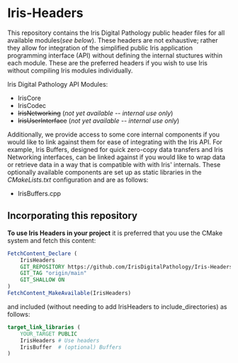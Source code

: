 # Iris-Headers

This repository contains the Iris Digital Pathology public header files for all available modules(*see below*). These headers are not exhaustive; rather they allow for integration of the simplified public Iris application programming interface (API) without defining the internal stuctures within each module. These are the preferred headers if you wish to use Iris without compiling Iris modules individually.

Iris Digital Pathology API Modules:
  - IrisCore
  - IrisCodec
  - ~~IrisNetworking~~ (*not yet available -- internal use only*)
  - ~~IrisUserInterface~~ (*not yet available -- internal use only*)

Additionally, we provide access to some core internal components if you would like to link against them for ease of integrating with the Iris API. For example, Iris Buffers, designed for quick zero-copy data transfers and Iris Networking interfaces, can be linked against if you would like to wrap data or retrieve data in a way that is compatible with with Iris' internals. These optionally available components are set up as static libraries in the *CMakeLists.txt* configuration and are as follows:
  - IrisBuffers.cpp

## Incorporating this repository
**To use Iris Headers in your project** it is preferred that you use the CMake system and fetch this content:
```CMake 
FetchContent_Declare (
    IrisHeaders
    GIT_REPOSITORY https://github.com/IrisDigitalPathology/Iris-Headers.git
    GIT_TAG "origin/main"
    GIT_SHALLOW ON
)
FetchContent_MakeAvailable(IrisHeaders)
```
and included (without needing to add IrisHeaders to include_directories) as follows:
```CMake
target_link_libraries (
    YOUR_TARGET PUBLIC
    IrisHeaders # Use headers
    IrisBuffer  # (optional) Buffers
)
```

